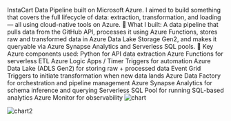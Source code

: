 InstaCart Data Pipeline built on Microsoft Azure.
 I aimed to build something that covers the full lifecycle of data: extraction, transformation, and loading — all using cloud-native tools on Azure.
🔧 What I built:
 A data pipeline that pulls data from the GitHub API, processes it using Azure Functions, stores raw and transformed data in Azure Data Lake Storage Gen2, and makes it queryable via Azure Synapse Analytics and Serverless SQL pools.
🧩 Key Azure components used:
Python for API data extraction
Azure Functions for serverless ETL
Azure Logic Apps / Timer Triggers for automation
Azure Data Lake (ADLS Gen2) for storing raw + processed data
Event Grid Triggers to initiate transformation when new data lands
Azure Data Factory for orchestration and pipeline management
Azure Synapse Analytics for schema inference and querying
Serverless SQL Pool for running SQL-based analytics
Azure Monitor for observability
![chart](https://github.com/user-attachments/assets/dc5e6c10-6962-46ee-880e-a426f0ee0d03)

![chart2](https://github.com/user-attachments/assets/5e74f2bd-02cc-4d8d-8899-d120270adb5d)
